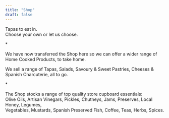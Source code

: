 ```yaml
---
title: "Shop"
draft: false
---
```

<!-- Shop page tiles -->
<div class="tile about-page-tile">
  <p>Tapas to eat in.<br /> Choose your own or let us choose.</p>
  <p>*</p>
  <p>We have now transferred the Shop here so we can offer a wider range of Home Cooked Products, to take home.</p>
  <p>We sell a range of Tapas, Salads, Savoury & Sweet Pastries, Cheeses & Spanish Charcuterie, all to go.</p>
  <p>*</p>
  <p>The Shop stocks a range of top quality store cupboard essentials:<br /> Olive Oils, Artisan Vinegars, Pickles, Chutneys, Jams, Preserves, Local Honey, Legumes,<br /> Vegetables, Mustards, Spanish Preserved Fish, Coffee, Teas, Herbs, Spices.</p>
</div>
